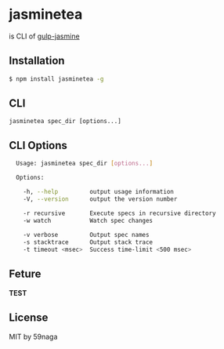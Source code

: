 # jasminetea
is CLI of [gulp-jasmine](https://github.com/sindresorhus/gulp-jasmine)

## Installation
```bash
$ npm install jasminetea -g
```

## CLI
`jasminetea spec_dir [options...]`

## CLI Options
```bash
  Usage: jasminetea spec_dir [options...]

  Options:

    -h, --help         output usage information
    -V, --version      output the version number

    -r recursive       Execute specs in recursive directory
    -w watch           Watch spec changes
    
    -v verbose         Output spec names
    -s stacktrace      Output stack trace
    -t timeout <msec>  Success time-limit <500 msec>
```

## Feture
**TEST**

## License
MIT by 59naga